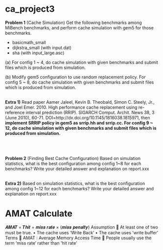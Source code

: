 # ca_project3

<b>Problem 1</b> (Cache Simulation)
Get the following benchmarks among MiBench benchmarks, and perform cache simulation with gem5 for those benchmarks.
 - basicmath_small
 - dijkstra_small (with input.dat)
 - sha (with input_large.asc)

(a) For config 1 ~ 4, do cache simulation with given benchmarks and submit files which is produced from simulation.

(b) Modify gem5 configuration to use random replacement policy. For config 5 ~ 8, do cache simulation with given benchmarks and submit files which is produced from simulation.

<br/>
<b>Extra 1)</b>
Read paper Aamer Jaleel, Kevin B. Theobald, Simon C. Steely, Jr., and Joel Emer. 2010. High performance cache replacement using re-reference interval prediction (RRIP). SIGARCH Comput. Archit. News 38, 3 (June 2010), 60-71. DOI=http://dx.doi.org/10.1145/1816038.1815971, then <b>implement SRRIP policy in gem5 as srrip.hh and srrip.cc. For config 9 ~ 12, do cache simulation with given benchmarks and submit files which is produced from simulation.</b>

<br/><br/><br/>
<b>Problem 2</b> (Finding Best Cache Configuration)
Based on simulation statistics, what is the best configuration among config 1~8 for each benchmarks? Write your detailed answer and explanation on report.xxx

<br/>
<b>Extra 2)</b>
Based on simulation statistics, what is the best configuration among config 1~12 for each benchmarks? Write your detailed answer and explanation on report.xxx

<h1> AMAT Calculate</h1>
<p>
𝑨𝑴𝑨𝑻 = 𝑻𝒉𝒊𝒕 + 𝒎𝒊𝒔𝒔 𝒓𝒂𝒕𝒆 × (𝒎𝒊𝒔𝒔 𝒑𝒆𝒏𝒂𝒍𝒕𝒚)
Assumption
 At least one of two must be true.
• The cache uses ‘Write Back’
• The cache uses 'write buffer'
Terms
 AMAT : Average Memory Access Time
 People usually use the term ‘miss rate’ rather than 'hit rate'

</p>
